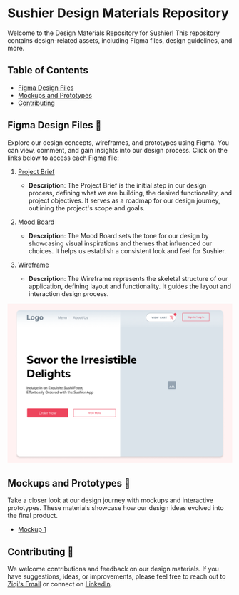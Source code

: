 # Sushier Design Materials Repository

Welcome to the Design Materials Repository for Sushier! This repository contains design-related assets, including Figma files, design guidelines, and more.

## Table of Contents

- [Figma Design Files](#figma-design-files-art)
- [Mockups and Prototypes](#mockups-and-prototypes-rocket)
- [Contributing](#contributing-handshake)

## Figma Design Files :art:

Explore our design concepts, wireframes, and prototypes using Figma. You can view, comment, and gain insights into our design process. Click on the links below to access each Figma file:

1. [Project Brief](https://www.figma.com/file/jT4PadUfzNqQbXYFthRkoC/Sushier-MoodBoard?type=design&node-id=8%3A36&mode=design&t=PvMtJne5UkPt2jKF-1)
   - **Description**: The Project Brief is the initial step in our design process, defining what we are building, the desired functionality, and project objectives. It serves as a roadmap for our design journey, outlining the project's scope and goals.

2. [Mood Board](https://www.figma.com/file/jT4PadUfzNqQbXYFthRkoC/Sushier-MoodBoard?type=design&node-id=0%3A1&mode=design&t=PvMtJne5UkPt2jKF-1)
   - **Description**: The Mood Board sets the tone for our design by showcasing visual inspirations and themes that influenced our choices. It helps us establish a consistent look and feel for Sushier.

3. [Wireframe](https://www.figma.com/file/jT4PadUfzNqQbXYFthRkoC/Sushier-MoodBoard?type=design&node-id=9%3A57&mode=design&t=PvMtJne5UkPt2jKF-1)
   - **Description**: The Wireframe represents the skeletal structure of our application, defining layout and functionality. It guides the layout and interaction design process.

![Preview Image](Figma-Design-Files/Hero-Section-Wireframe.png)





## Mockups and Prototypes :rocket:

Take a closer look at our design journey with mockups and interactive prototypes. These materials showcase how our design ideas evolved into the final product.

- [Mockup 1](https://www.figma.com/file/jT4PadUfzNqQbXYFthRkoC/Sushier-MoodBoard?type=design&node-id=46%3A1884&mode=design&t=PvMtJne5UkPt2jKF-1)

## Contributing :handshake:

We welcome contributions and feedback on our design materials. If you have suggestions, ideas, or improvements, please feel free to reach out to [Ziqi's Email](mailto:zfang1207@gmail.com) or connect on [LinkedIn](https://linkedin.com/in/ziqi-fang).

